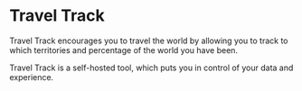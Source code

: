 # Travel Track

Travel Track encourages you to travel the world by allowing you to track to
which territories and percentage of the world you have been.

Travel Track is a self-hosted tool, which puts you in control of your data and
experience.
